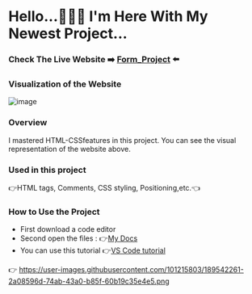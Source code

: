# Hello...🙋🏻‍♂️ I'm Here With My Newest Project...
### Check The Live Website :arrow_right: [Form_Project](https://muka6363.github.io/PROJELER_MK/2.Form/index.html) :arrow_left:
### Visualization of the Website
![image](https://user-images.githubusercontent.com/101215803/189542261-2a08596d-74ab-43a0-b85f-60b19c35e4e5.png)



### Overview
I mastered HTML-CSSfeatures in this project. You can see the visual representation of the website above.
### Used in this project
:point_right:HTML tags, Comments, CSS styling, Positioning,etc.:point_left:
### How to Use the Project
+ First download a code editor
+ Second open the files : :point_right:[My Docs](https://muka6363.github.io/PROJELER_MK/2.Form/index.html)
+ You can use this tutorial :point_right:[VS Code tutorial](https://www.youtube.com/watch?v=fJEbVCrEMSE)

:point_right: https://user-images.githubusercontent.com/101215803/189542261-2a08596d-74ab-43a0-b85f-60b19c35e4e5.png
